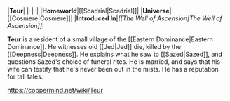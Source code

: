 |**Teur**|
|-|-|
|**Homeworld**|[[Scadrial\|Scadrial]]|
|**Universe**|[[Cosmere\|Cosmere]]|
|**Introduced In**|*[[The Well of Ascension\|The Well of Ascension]]*|

**Teur** is a resident of a small village of the [[Eastern Dominance\|Eastern Dominance]].
He witnesses old [[Jed\|Jed]] die, killed by the [[Deepness\|Deepness]]. He explains what he saw to [[Sazed\|Sazed]], and questions Sazed's choice of funeral rites. He is married, and says that his wife can testify that he's never been out in the mists. He has a reputation for tall tales.



https://coppermind.net/wiki/Teur